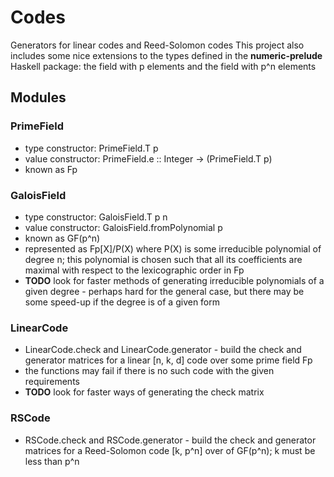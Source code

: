 # Codes
Generators for linear codes and Reed-Solomon codes
This project also includes some nice extensions to the types defined in the **numeric-prelude** Haskell package: the field with p elements and the field with p^n elements

## Modules
### PrimeField
* type constructor: PrimeField.T p
* value constructor: PrimeField.e :: Integer -> (PrimeField.T p)
* known as Fp

### GaloisField
* type constructor: GaloisField.T p n
* value constructor: GaloisField.fromPolynomial p
* known as GF(p^n)
* represented as Fp[X]/P(X) where P(X) is some irreducible polynomial of degree n; this polynomial is chosen such that all its coefficients are maximal with respect to the lexicographic order in Fp
* **TODO** look for faster methods of generating irreducible polynomials of a given degree - perhaps hard for the general case, but there may be some speed-up if the degree is of a given form

### LinearCode
* LinearCode.check and LinearCode.generator - build the check and generator matrices for a linear [n, k, d] code over some prime field Fp
* the functions may fail if there is no such code with the given requirements
* **TODO** look for faster ways of generating the check matrix

### RSCode
* RSCode.check and RSCode.generator - build the check and generator matrices for a Reed-Solomon code [k, p^n] over of GF(p^n); k must be less than p^n
